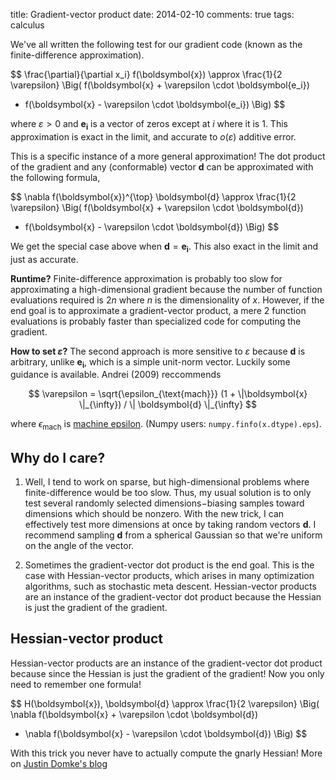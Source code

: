 title: Gradient-vector product
date: 2014-02-10
comments: true
tags: calculus


We've all written the following test for our gradient code (known as the
finite-difference approximation).

$$
\frac{\partial}{\partial x_i} f(\boldsymbol{x}) \approx
 \frac{1}{2 \varepsilon} \Big(
   f(\boldsymbol{x} + \varepsilon \cdot \boldsymbol{e_i})
 - f(\boldsymbol{x} - \varepsilon \cdot \boldsymbol{e_i})
 \Big)
$$

where $\varepsilon > 0$ and $\boldsymbol{e_i}$ is a vector of zeros except at
$i$ where it is $1$. This approximation is exact in the limit, and accurate to
$o(\varepsilon)$ additive error.

This is a specific instance of a more general approximation! The dot product of
the gradient and any (conformable) vector $\boldsymbol{d}$ can be approximated
with the following formula,

$$
\nabla f(\boldsymbol{x})^{\top} \boldsymbol{d} \approx
\frac{1}{2 \varepsilon} \Big(
   f(\boldsymbol{x} + \varepsilon \cdot \boldsymbol{d})
 - f(\boldsymbol{x} - \varepsilon \cdot \boldsymbol{d})
 \Big)
$$

We get the special case above when $\boldsymbol{d}=\boldsymbol{e_i}$. This also
exact in the limit and just as accurate.


**Runtime?** Finite-difference approximation is probably too slow for
  approximating a high-dimensional gradient because the number of function
  evaluations required is $2 n$ where $n$ is the dimensionality of $x$. However,
  if the end goal is to approximate a gradient-vector product, a mere $2$
  function evaluations is probably faster than specialized code for computing
  the gradient.

**How to set $\varepsilon$?** The second approach is more sensitive to
  $\varepsilon$ because $\boldsymbol{d}$ is arbitrary, unlike
  $\boldsymbol{e_i}$, which is a simple unit-norm vector. Luckily some guidance
  is available. Andrei (2009) reccommends

$$
\varepsilon = \sqrt{\epsilon_{\text{mach}}} (1 + \|\boldsymbol{x} \|_{\infty}) / \| \boldsymbol{d} \|_{\infty}
$$


where $\epsilon_{\text{mach}}$ is
[machine epsilon](http://en.wikipedia.org/wiki/Machine_epsilon). (Numpy users:
``numpy.finfo(x.dtype).eps``).


Why do I care?
--------------

1. Well, I tend to work on sparse, but high-dimensional problems where
   finite-difference would be too slow. Thus, my usual solution is to only test
   several randomly selected dimensions$-$biasing samples toward dimensions
   which should be nonzero. With the new trick, I can effectively test more
   dimensions at once by taking random vectors $\boldsymbol{d}$. I recommend
   sampling $\boldsymbol{d}$ from a spherical Gaussian so that we're uniform on
   the angle of the vector.

2. Sometimes the gradient-vector dot product is the end goal. This is the case
   with Hessian-vector products, which arises in many optimization algorithms,
   such as stochastic meta descent. Hessian-vector products are an instance of
   the gradient-vector dot product because the Hessian is just the gradient of
   the gradient.


Hessian-vector product
----------------------

Hessian-vector products are an instance of the gradient-vector dot product
because since the Hessian is just the gradient of the gradient! Now you only
need to remember one formula!

$$
H(\boldsymbol{x})\, \boldsymbol{d} \approx
\frac{1}{2 \varepsilon} \Big(
  \nabla f(\boldsymbol{x} + \varepsilon \cdot \boldsymbol{d})
- \nabla f(\boldsymbol{x} - \varepsilon \cdot \boldsymbol{d})
\Big)
$$

With this trick you never have to actually compute the gnarly Hessian! More on
[Justin Domke's blog](http://justindomke.wordpress.com/2009/01/17/hessian-vector-products/)
